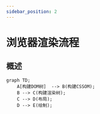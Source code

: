 ```yaml
---
sidebar_position: 2
---
```


# 浏览器渲染流程

## 概述

```mermaid
graph TD;
    A[构建DOM树]  --> B(构建CSSOM);
    B --> C(构建渲染树);
    C --> D(布局);    
    D --> E(绘制); 
```
